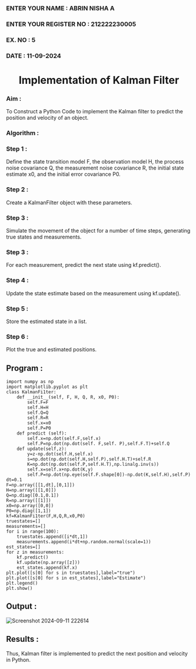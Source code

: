 <H3>ENTER YOUR NAME : ABRIN NISHA A</H3>
<H3>ENTER YOUR REGISTER NO : 212222230005</H3>
<H3>EX. NO : 5</H3>
<H3>DATE : 11-09-2024</H3>
<H1 ALIGN =CENTER> Implementation of Kalman Filter</H1>
<H3>Aim :</H3> 

To Construct a Python Code to implement the Kalman filter to predict the position and velocity of an object.

<H3>Algorithm :</H3>

### Step 1 : 

Define the state transition model F, the observation model H, the process noise covariance Q, the measurement noise covariance R, the initial state estimate x0, and the initial error covariance P0.<BR>

### Step 2 :

Create a KalmanFilter object with these parameters.<BR>
### Step 3 :

Simulate the movement of the object for a number of time steps, generating true states and measurements. <BR>
### Step 3 :

For each measurement, predict the next state using kf.predict().<BR>
### Step 4 :

Update the state estimate based on the measurement using kf.update().<BR>
### Step 5 :

Store the estimated state in a list.<BR>

### Step 6 :
Plot the true and estimated positions.<BR>

## Program :

```
import numpy as np
import matplotlib.pyplot as plt
class KalmanFi1ter:
    def __init__(self, F, H, Q, R, x0, P0):
        self.F=F
        self.H=H
        self.Q=Q
        self.R=R
        self.x=x0
        self.P=P0
    def predict (self):
        self.x=np.dot(self.F,self.x)
        self.P=np.dot(np.dot(self. F,self. P),self.F.T)+self.Q
    def update(self,z):
        y=z-np.dot(self.H,self.x)
        s=np.dot(np.dot(self.H,self.P),self.H.T)+self.R
        K=np.dot(np.dot(self.P,self.H.T),np.linalg.inv(s))
        self.x=self.x+np.dot(K,y)
        self.P=np.dot(np.eye(self.F.shape[0])-np.dot(K,self.H),self.P)
dt=0.1
F=np.array([[1,dt],[0,1]])
H=np.array([[1,0]])
Q=np.diag([0.1,0.1])
R=np.array([[1]])
x0=np.array([0,0])
P0=np.diag([1,1])
kf=KalmanFi1ter(F,H,Q,R,x0,P0)
truestates=[]
measurements=[]
for i in range(100):
    truestates.append([i*dt,1])
    measurements.append(i*dt+np.random.normal(scale=1))
est_states=[]
for z in measurements:
    kf.predict()
    kf.update(np.array([z]))
    est_states.append(kf.x)
plt.plot([s[0] for s in truestates],label="true")
plt.plot([s[0] for s in est_states],label="Estimate")
plt.legend()
plt.show()

```

## Output :

![Screenshot 2024-09-11 222614](https://github.com/user-attachments/assets/f7ef987d-222c-4052-94de-69b26a9951e4)


## Results :

Thus, Kalman filter is implemented to predict the next position and   velocity in Python.



